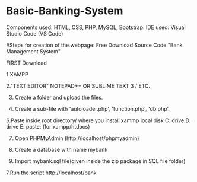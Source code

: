 # Basic-Banking-System
Components used: HTML, CSS, PHP, MySQL, Bootstrap.  IDE used: Visual Studio Code (VS Code)

#Steps for creation of the webpage:
Free Download Source Code "Bank Management System"

FIRST Download

1.XAMPP

2."TEXT EDITOR" NOTEPAD++ OR SUBLIME TEXT 3 / ETC.

3. Create a folder and upload the files.

4. Create a sub-file with 'autoloader.php', 'function.php', 'db.php'.

6.Paste inside root directory/ where you install xammp local disk C: drive D: drive E: paste: (for xampp/htdocs) 

7. Open PHPMyAdmin (http://localhost/phpmyadmin)

8. Create a database with name mybank

6. Import mybank.sql file(given inside the zip package in SQL file folder)

7.Run the script http://localhost/bank

